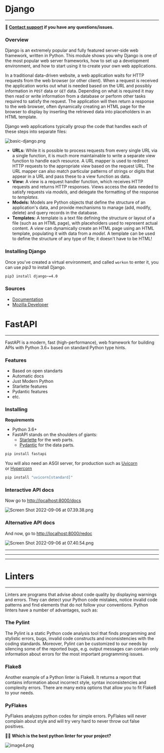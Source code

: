 # Django

---


**🚧 [Contact support](https://t.me/bnutfilloyev) if you have any questions/issues.**


### Overview

Django is an extremely popular and fully featured server-side web framework, written in Python. This module shows you why Django is one of the most popular web server frameworks, how to set up a development environment, and how to start using it to create your own web applications.

In a traditional data-driven website, a web application waits for HTTP requests from the web browser (or other client). When a request is received the application works out what is needed based on the URL and possibly information in `POST` data or `GET` data. Depending on what is required it may then read or write information from a database or perform other tasks required to satisfy the request. The application will then return a response to the web browser, often dynamically creating an HTML page for the browser to display by inserting the retrieved data into placeholders in an HTML template.

Django web applications typically group the code that handles each of these steps into separate files:

![basic-django.png](assets/basic-django.png)

- **URLs:** While it is possible to process requests from every single URL via a single function, it is much more maintainable to write a separate view function to handle each resource. A URL mapper is used to redirect HTTP requests to the appropriate view based on the request URL. The URL mapper can also match particular patterns of strings or digits that appear in a URL and pass these to a view function as data.
- **View:** A view is a request handler function, which receives HTTP requests and returns HTTP responses. Views access the data needed to satisfy requests via *models*, and delegate the formatting of the response to *templates*.
- **Models:** Models are Python objects that define the structure of an application's data, and provide mechanisms to manage (add, modify, delete) and query records in the database.
- **Templates:** A template is a text file defining the structure or layout of a file (such as an HTML page), with placeholders used to represent actual content. A *view* can dynamically create an HTML page using an HTML template, populating it with data from a *model*. A template can be used to define the structure of any type of file; it doesn't have to be HTML!

### Installing Django

Once you've created a virtual environment, and called `workon` to enter it, you can use *pip3* to install Django.

```bash
pip3 install django~=4.0
```

### Sources

- [Documentation](https://www.djangoproject.com/)
- [Mozilla Developer](https://developer.mozilla.org/)

# FastAPI

---

FastAPI is a modern, fast (high-performance), web framework for building APIs with Python 3.6+ based on standard Python type hints.

### Features

- Based on open standarts
- Automatic docs
- Just Modern Python
- Starlette features
- Pydantic features
- etc.

### Installing

**Requirements**

- Python 3.6+
- FastAPI stands on the shoulders of giants:
    - [Starlette](https://www.starlette.io/) for the web parts.
    - [Pydantic](https://pydantic-docs.helpmanual.io/) for the data parts.

```bash
pip install fastapi
```

You will also need an ASGI server, for production such as [Uvicorn](https://www.uvicorn.org/) or [Hypercorn](https://github.com/pgjones/hypercorn)

```bash
pip install "uvicorn[standard]"
```

### **Interactive API docs**

Now go to [http://localhost:8000/docs](http://127.0.0.1:8000/docs)

![Screen Shot 2022-09-06 at 07.39.38.png](assets/swagger_docs.png)

### **Alternative API docs**

And now, go to [http://localhost:8000/redoc](http://127.0.0.1:8000/redoc)

![Screen Shot 2022-09-06 at 07.40.54.png](assets/alternative_docs.png)

---

---

---

# Linters

---

Linters are programs that advise about code quality by displaying warnings and errors. They can detect your Python code mistakes, notice invalid code patterns and find elements that do not follow your conventions. Python linters have a number of advantages, such as:

### ****The Pylint****

The Pylint is a static Python code analysis tool that finds programming and stylistic errors, bugs, invalid code constructs and inconsistencies with the coding standards. Moreover, Pylint can be customized to our needs by silencing some of the reported bugs, e.g. output messages can contain only information about errors for the most important programming issues.

### ****Flake8****

Another example of a Python linter is Flake8. It returns a report that contains information about incorrect style, syntax inconsistencies and complexity errors. There are many extra options that allow you to fit Flake8 to your needs.

### ****PyFlakes****

PyFlakes analyzes python codes for simple errors. PyFlakes will never complain about style and will try very hard to never throw out false positives.

🤷‍♂️ **Which is the best python linter for your project?**

![image4.png](assets/image4.png)


